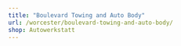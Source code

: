 ```yaml
---
title: "Boulevard Towing and Auto Body"
url: /worcester/boulevard-towing-and-auto-body/
shop: Autowerkstatt
---
```

